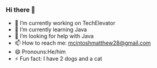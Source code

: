 ### Hi there 👋
- 🔭 I’m currently working on TechElevator
- 🌱 I’m currently learning Java
- 🤔 I’m looking for help with Java
- 📫 How to reach me: mcintoshmatthew28@gmail.com
- 😄 Pronouns:He/him
- ⚡ Fun fact: I have 2 dogs and a cat

<!--
**MildMatt/MildMatt** is a ✨ _special_ ✨ repository because its `README.md` (this file) appears on your GitHub profile.

Here are some ideas to get you started:

- 🔭 I’m currently working on TechElevator
- 🌱 I’m currently learning Java
- 🤔 I’m looking for help with Java
- 📫 How to reach me: mcintoshmatthew28@gmail.com
- 😄 Pronouns:He/him
- ⚡ Fun fact: I have 2 dogs and a cat
-->

